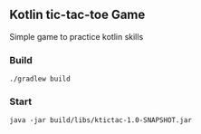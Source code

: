 ## Kotlin tic-tac-toe Game

Simple game to practice kotlin skills

### Build
```shell
./gradlew build
```

### Start
```shell
java -jar build/libs/ktictac-1.0-SNAPSHOT.jar
```